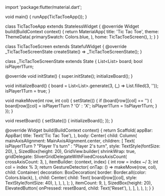 import 'package:flutter/material.dart';

void main() {
  runApp(TicTacToeApp());
}

class TicTacToeApp extends StatelessWidget {
  @override
  Widget build(BuildContext context) {
    return MaterialApp(
      title: 'Tic Tac Toe',
      theme: ThemeData(
        primarySwatch: Colors.blue,
      ),
      home: TicTacToeScreen(),
    );
  }
}

class TicTacToeScreen extends StatefulWidget {
  @override
  _TicTacToeScreenState createState() => _TicTacToeScreenState();
}

class _TicTacToeScreenState extends State<TicTacToeScreen> {
  List<List<String>> board;
  bool isPlayer1Turn;

  @override
  void initState() {
    super.initState();
    initializeBoard();
  }

  void initializeBoard() {
    board = List<List<String>>.generate(3, (_) => List<String>.filled(3, ''));
    isPlayer1Turn = true;
  }

  void makeMove(int row, int col) {
    setState(() {
      if (board[row][col] == '') {
        board[row][col] = isPlayer1Turn ? 'O' : 'X';
        isPlayer1Turn = !isPlayer1Turn;
      }
    });
  }

  void resetBoard() {
    setState(() {
      initializeBoard();
    });
  }

  @override
  Widget build(BuildContext context) {
    return Scaffold(
      appBar: AppBar(
        title: Text('Tic Tac Toe'),
      ),
      body: Center(
        child: Column(
          mainAxisAlignment: MainAxisAlignment.center,
          children: [
            Text(
              isPlayer1Turn ? "Player 1's turn" : "Player 2's turn",
              style: TextStyle(fontSize: 20),
            ),
            SizedBox(height: 20),
            GridView.builder(
              shrinkWrap: true,
              gridDelegate: SliverGridDelegateWithFixedCrossAxisCount(
                crossAxisCount: 3,
              ),
              itemBuilder: (context, index) {
                int row = index ~/ 3;
                int col = index % 3;
                return GestureDetector(
                  onTap: () => makeMove(row, col),
                  child: Container(
                    decoration: BoxDecoration(
                      border: Border.all(color: Colors.black),
                    ),
                    child: Center(
                      child: Text(
                        board[row][col],
                        style: TextStyle(fontSize: 40),
                      ),
                    ),
                  ),
                );
              },
              itemCount: 9,
            ),
            SizedBox(height: 20),
            ElevatedButton(
              onPressed: resetBoard,
              child: Text('Reset'),
            ),
          ],
        ),
      ),
    );
  }
}
